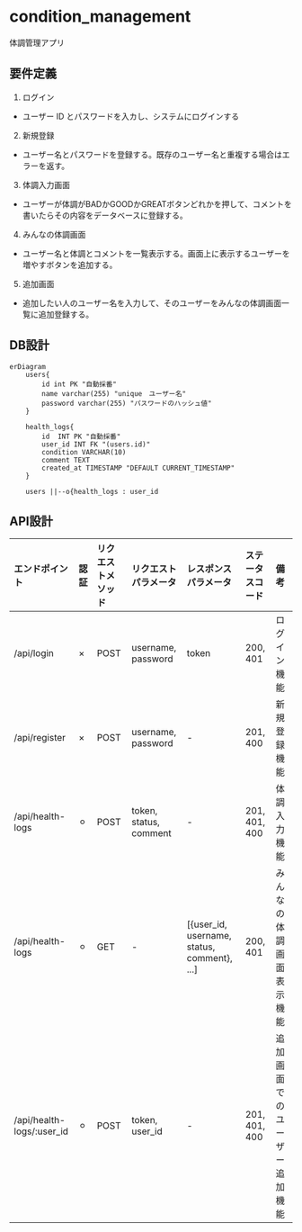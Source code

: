# condition_management

体調管理アプリ

## 要件定義

1. ログイン
- ユーザー ID とパスワードを入カし、システムにログインする

2. 新規登録
- ユーザー名とパスワードを登録する。既存のユーザー名と重複する場合はエラーを返す。

3. 体調入力画面
- ユーザーが体調がBADかGOODかGREATボタンどれかを押して、コメントを書いたらその内容をデータベースに登録する。

4. みんなの体調画面
- ユーザー名と体調とコメントを一覧表示する。画面上に表示するユーザーを増やすボタンを追加する。

5. 追加画面
- 追加したい人のユーザー名を入力して、そのユーザーをみんなの体調画面一覧に追加登録する。


## DB設計


```mermaid
erDiagram
    users{
        id int PK "自動採番"
        name varchar(255) "unique　ユーザー名"
        password varchar(255) "パスワードのハッシュ値"
    }

    health_logs{
        id	INT	PK "自動採番"
        user_id	INT	FK "(users.id)"
        condition VARCHAR(10)
        comment	TEXT	
        created_at TIMESTAMP "DEFAULT CURRENT_TIMESTAMP"
    }

    users ||--o{health_logs : user_id 
```

## API設計

| エンドポイント            | 認証 | リクエストメソッド | リクエストパラメータ   | レスポンスパラメータ                        | ステータスコード | 備考                         |
| :------------------------ | :--- | :----------------- | :--------------------- | :------------------------------------------ | :--------------- | :--------------------------- |
| /api/login                | ×    | POST               | username, password     | token                                       | 200, 401         | ログイン機能                 |      
| /api/register             | ×    | POST               | username, password     | -                                           | 201, 400         | 新規登録機能                 |      
| /api/health-logs          | ⚪︎ | POST               | token, status, comment | -                                           | 201, 401, 400    | 体調入力機能                 |      
| /api/health-logs          | ⚪︎ | GET                | -                      | [{user_id, username, status, comment}, ...] | 200, 401         | みんなの体調画面表示機能     |      
| /api/health-logs/:user_id | ⚪︎ | POST               | token, user_id         | -                                           | 201, 401, 400    | 追加画面でのユーザー追加機能 |      